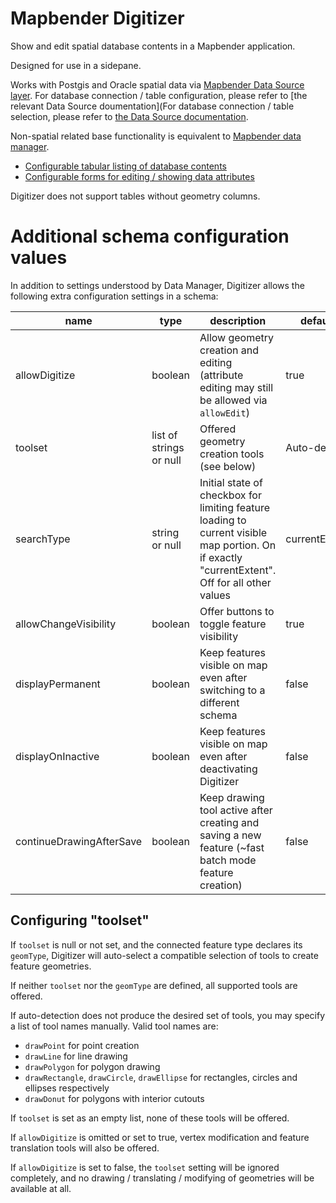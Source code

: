 # Mapbender Digitizer
Show and edit spatial database contents in a Mapbender application.

Designed for use in a sidepane.

Works with Postgis and Oracle spatial data via [Mapbender Data Source layer](https://github.com/mapbender/data-source).
For database connection / table configuration, please refer to [the relevant Data Source doumentation](For database connection / table selection, please refer to [the Data Source documentation](https://github.com/mapbender/data-source#configuring-repositories).

Non-spatial related base functionality is equivalent to
[Mapbender data manager](https://github.com/mapbender/data-manager).
* [Configurable tabular listing of database contents](https://github.com/mapbender/data-manager/blob/2.0.7/README.md#configuring-tabular-item-listing)
* [Configurable forms for editing / showing data attributes](https://github.com/mapbender/data-manager/blob/2.0.7/README.md#configuring-forms)

Digitizer does not support tables without geometry columns.

# Additional schema configuration values
In addition to settings understood by Data Manager, Digitizer allows the following
extra configuration settings in a schema:

| name | type | description | default |
|---|---|---|---|
| allowDigitize | boolean | Allow geometry creation and editing (attribute editing may still be allowed via `allowEdit`) | true|
| toolset | list of strings or null | Offered geometry creation tools (see below) | Auto-detect |
| searchType | string or null | Initial state of checkbox for limiting feature loading to current visible map portion. On if exactly "currentExtent". Off for all other values | currentExtent |
| allowChangeVisibility | boolean | Offer buttons to toggle feature visibility | true |
| displayPermanent | boolean | Keep features visible on map even after switching to a different schema | false |
| displayOnInactive | boolean | Keep features visible on map even after deactivating Digitizer | false |
| continueDrawingAfterSave | boolean | Keep drawing tool active after creating and saving a new feature (~fast batch mode feature creation) | false |

## Configuring "toolset"
If `toolset` is null or not set, and the connected feature type declares its
`geomType`, Digitizer will auto-select a compatible selection of tools to create
feature geometries.

If neither `toolset` nor the `geomType` are defined, all supported tools are offered.

If auto-detection does not produce the desired set of tools, you may specify
a list of tool names manually. Valid tool names are:
* `drawPoint` for point creation
* `drawLine` for line drawing
* `drawPolygon` for polygon drawing
* `drawRectangle`, `drawCircle`, `drawEllipse` for rectangles, circles and ellipses respectively
* `drawDonut` for polygons with interior cutouts

If `toolset` is set as an empty list, none of these tools will be offered.

If `allowDigitize` is omitted or set to true, vertex modification and feature translation tools
will also be offered.

If `allowDigitize` is set to false, the `toolset` setting will be ignored completely,
and no drawing / translating / modifying of geometries will be available at all.
